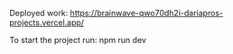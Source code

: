 Deployed work: https://brainwave-qwo70dh2i-dariapros-projects.vercel.app/

To start the project run: npm run dev

